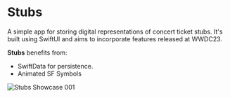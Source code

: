 # Stubs
A simple app for storing digital representations of concert ticket stubs. It's built using SwiftUI and aims to incorporate features released at WWDC23.

<b>Stubs</b> benefits from:
* SwiftData for persistence.
* Animated SF Symbols
  
![‎Stubs Showcase ‎001](https://github.com/bodhichristian/Stubs/assets/110639779/bb17299b-264f-400c-8f9f-34bcf7d55a4a)
